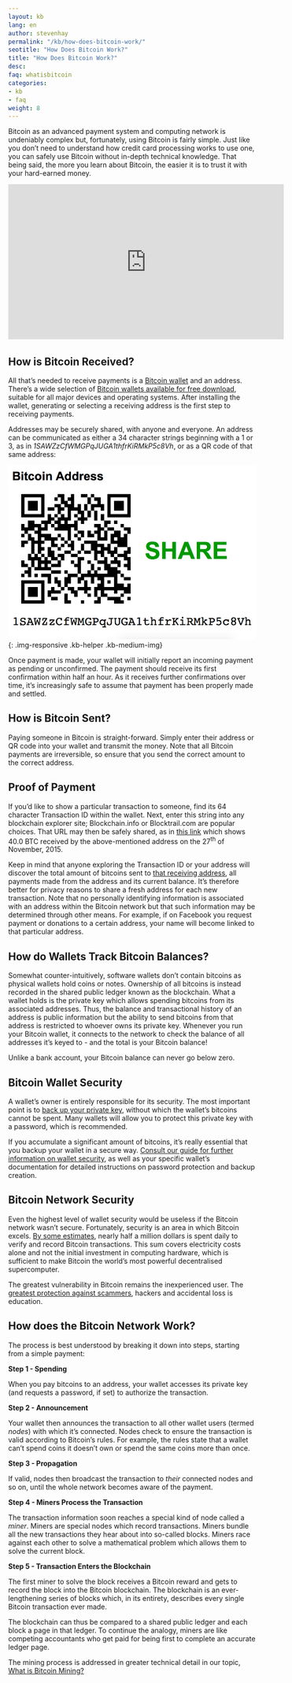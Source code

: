 ```yaml
---
layout: kb
lang: en
author: stevenhay
permalink: "/kb/how-does-bitcoin-work/"
seotitle: "How Does Bitcoin Work?"
title: "How Does Bitcoin Work?"
desc: 
faq: whatisbitcoin
categories: 
- kb
- faq
weight: 8
---
```

Bitcoin as an advanced payment system and computing network is undeniably complex but, fortunately, using Bitcoin is fairly simple. Just like you don’t need to understand how credit card processing works to use one, you can safely use Bitcoin without in-depth technical knowledge. That being said, the more you learn about Bitcoin, the easier it is to trust it with your hard-earned money.

<iframe width="560" height="315" src="https://www.youtube.com/embed/t5JGQXCTe3c" frameborder="0" allowfullscreen></iframe>

## How is Bitcoin Received?

All that’s needed to receive payments is a [Bitcoin wallet](/kb/what-is-a-bitcoin-wallet/) and an address. There’s a wide selection of [Bitcoin wallets available for free download](/wallets/), suitable for all major devices and operating systems. After installing the wallet, generating or selecting a receiving address is the first step to receiving payments.

Addresses may be securely shared, with anyone and everyone. An address can be communicated as either a 34 character strings beginning with a 1 or 3, as in _1SAWZzCfWMGPqJUGA1thfrKiRMkP5c8Vh_, or as a QR code of that same address:

![bitcoin address](/img/kb/address.png){: .img-responsive .kb-helper .kb-medium-img}

Once payment is made, your wallet will initially report an incoming payment as pending or unconfirmed. The payment should receive its first confirmation within half an hour. As it receives further confirmations over time, it’s increasingly safe to assume that payment has been properly made and settled.

## How is Bitcoin Sent?

Paying someone in Bitcoin is straight-forward. Simply enter their address or QR code into your wallet and transmit the money. Note that all Bitcoin payments are irreversible, so ensure that you send the correct amount to the correct address.

## Proof of Payment

If you’d like to show a particular transaction to someone, find its 64 character Transaction ID within the wallet. Next, enter this string into any blockchain explorer site; Blockchain.info or Blocktrail.com are popular choices. That URL may then be safely shared, as in [this link](https://blockchain.info/address/1BaKkvW6oyVcvqdiUPYwA3ZFBn2WsZXN3x) which shows 40.0 BTC received by the above-mentioned address on the 27<sup>th</sup> of November, 2015.

Keep in mind that anyone exploring the Transaction ID or your address will discover the total amount of bitcoins sent to [that receiving address](https://blockchain.info/address/37CB9zG2yGyM4xZYacGKwn1728QtuZEyJj), all payments made from the address and its current balance. It’s therefore better for privacy reasons to share a fresh address for each new transaction. Note that no personally identifying information is associated with an address within the Bitcoin network but that such information may be determined through other means. For example, if on Facebook you request payment or donations to a certain address, your name will become linked to that particular address.

## How do Wallets Track Bitcoin Balances?

Somewhat counter-intuitively, software wallets don’t contain bitcoins as physical wallets hold coins or notes. Ownership of all bitcoins is instead recorded in the shared public ledger known as the blockchain. What a wallet holds is the private key which allows spending bitcoins from its associated addresses. Thus, the balance and transactional history of an address is public information but the ability to send bitcoins from that address is restricted to whoever owns its private key. Whenever you run your Bitcoin wallet, it connects to the network to check the balance of all addresses it’s keyed to - and the total is your Bitcoin balance!

Unlike a bank account, your Bitcoin balance can never go below zero.

## Bitcoin Wallet Security

A wallet’s owner is entirely responsible for its security. The most important point is to [back up your private key](/kb/what-is-a-bitcoin-private-key/), without which the wallet’s bitcoins cannot be spent. Many wallets will allow you to protect this private key with a password, which is recommended.

If you accumulate a significant amount of bitcoins, it’s really essential that you backup your wallet in a secure way. [Consult our guide for further information on wallet security](/kb/how-to-store-and-protect-bitcoins/), as well as your specific wallet’s documentation for detailed instructions on password protection and backup creation.

## Bitcoin Network Security

Even the highest level of wallet security would be useless if the Bitcoin network wasn’t secure. Fortunately, security is an area in which Bitcoin excels. [By some estimates](http://qntra.net/2015/11/venture-capital-fuels-stupidity-in-bitcoin-not-innovation/), nearly half a million dollars is spent daily to verify and record Bitcoin transactions. This sum covers electricity costs alone and not the initial investment in computing hardware, which is sufficient to make Bitcoin the world’s most powerful decentralised supercomputer.

The greatest vulnerability in Bitcoin remains the inexperienced user. The [greatest protection against scammers](/kb/avoid-bitcoin-scams/), hackers and accidental loss is education.

## How does the Bitcoin Network Work?

The process is best understood by breaking it down into steps, starting from a simple payment:

**Step 1 - Spending**

When you pay bitcoins to an address, your wallet accesses its private key (and requests a password, if set) to authorize the transaction.

**Step 2 - Announcement**

Your wallet then announces the transaction to all other wallet users (termed _nodes_) with which it’s connected. Nodes check to ensure the transaction is valid according to Bitcoin’s rules. For example, the rules state that a wallet can’t spend coins it doesn’t own or spend the same coins more than once.

**Step 3 - Propagation**

If valid, nodes then broadcast the transaction to _their_ connected nodes and so on, until the whole network becomes aware of the payment.

**Step 4 - Miners Process the Transaction**

The transaction information soon reaches a special kind of node called a _miner_. Miners are special nodes which record transactions. Miners bundle all the new transactions they hear about into so-called blocks. Miners race against each other to solve a mathematical problem which allows them to solve the current block.

**Step 5 - Transaction Enters the Blockchain**

The first miner to solve the block receives a Bitcoin reward and gets to record the block into the Bitcoin blockchain. The blockchain is an ever-lengthening series of blocks which, in its entirety, describes every single Bitcoin transaction ever made.

The blockchain can thus be compared to a shared public ledger and each block a page in that ledger. To continue the analogy, miners are like competing accountants who get paid for being first to complete an accurate ledger page.

The mining process is addressed in greater technical detail in our topic, [What is Bitcoin Mining?](/kb/what-is-bitcoin-mining/)